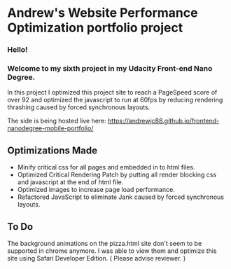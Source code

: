 # Andrew's Website Performance Optimization portfolio project

### Hello!

### Welcome to my sixth project in my Udacity Front-end Nano Degree.

In this project I optimized this project site to reach a PageSpeed score of over 92 and optimized the javascript to run at 60fps by reducing rendering thrashing caused by forced synchronous layouts.

The side is being hosted live here: https://andrewjc88.github.io/frontend-nanodegree-mobile-portfolio/

## Optimizations Made
* Minify critical css for all pages and embedded in to html files.
* Optimized Critical Rendering Patch by putting all render blocking css and javascript at the end of html file.
* Optimized images to increase page load performance.
* Refactored JavaScript to eliminate Jank caused by forced synchronous layouts.

## To Do
The background animations on the pizza.html site don't seem to be supported in chrome anymore. I was able to view them and optimize this site using Safari Developer Edition. ( Please advise reviewer. )
